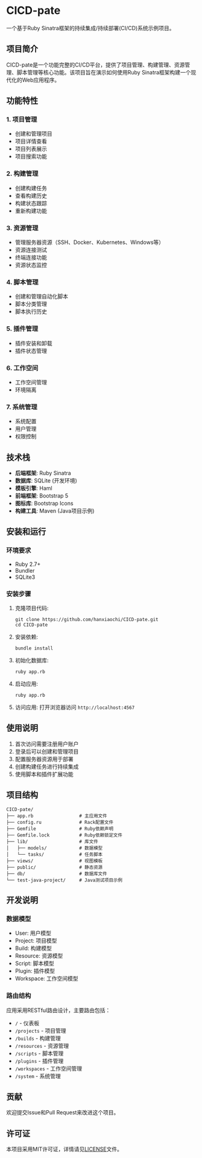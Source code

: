 # CICD-pate

一个基于Ruby Sinatra框架的持续集成/持续部署(CI/CD)系统示例项目。

## 项目简介

CICD-pate是一个功能完整的CI/CD平台，提供了项目管理、构建管理、资源管理、脚本管理等核心功能。该项目旨在演示如何使用Ruby Sinatra框架构建一个现代化的Web应用程序。

## 功能特性

### 1. 项目管理
- 创建和管理项目
- 项目详情查看
- 项目列表展示
- 项目搜索功能

### 2. 构建管理
- 创建构建任务
- 查看构建历史
- 构建状态跟踪
- 重新构建功能

### 3. 资源管理
- 管理服务器资源（SSH、Docker、Kubernetes、Windows等）
- 资源连接测试
- 终端连接功能
- 资源状态监控

### 4. 脚本管理
- 创建和管理自动化脚本
- 脚本分类管理
- 脚本执行历史

### 5. 插件管理
- 插件安装和卸载
- 插件状态管理

### 6. 工作空间
- 工作空间管理
- 环境隔离

### 7. 系统管理
- 系统配置
- 用户管理
- 权限控制

## 技术栈

- **后端框架**: Ruby Sinatra
- **数据库**: SQLite (开发环境)
- **模板引擎**: Haml
- **前端框架**: Bootstrap 5
- **图标库**: Bootstrap Icons
- **构建工具**: Maven (Java项目示例)

## 安装和运行

### 环境要求
- Ruby 2.7+
- Bundler
- SQLite3

### 安装步骤

1. 克隆项目代码:
   ```
   git clone https://github.com/hanxiaochi/CICD-pate.git
   cd CICD-pate
   ```

2. 安装依赖:
   ```
   bundle install
   ```

3. 初始化数据库:
   ```
   ruby app.rb
   ```

4. 启动应用:
   ```
   ruby app.rb
   ```

5. 访问应用:
   打开浏览器访问 `http://localhost:4567`

## 使用说明

1. 首次访问需要注册用户账户
2. 登录后可以创建和管理项目
3. 配置服务器资源用于部署
4. 创建构建任务进行持续集成
5. 使用脚本和插件扩展功能

## 项目结构

```
CICD-pate/
├── app.rb                 # 主应用文件
├── config.ru              # Rack配置文件
├── Gemfile                # Ruby依赖声明
├── Gemfile.lock           # Ruby依赖锁定文件
├── lib/                   # 库文件
│   ├── models/            # 数据模型
│   └── tasks/             # 任务脚本
├── views/                 # 视图模板
├── public/                # 静态资源
├── db/                    # 数据库文件
└── test-java-project/     # Java测试项目示例
```

## 开发说明

### 数据模型

- User: 用户模型
- Project: 项目模型
- Build: 构建模型
- Resource: 资源模型
- Script: 脚本模型
- Plugin: 插件模型
- Workspace: 工作空间模型

### 路由结构

应用采用RESTful路由设计，主要路由包括：
- `/` - 仪表板
- `/projects` - 项目管理
- `/builds` - 构建管理
- `/resources` - 资源管理
- `/scripts` - 脚本管理
- `/plugins` - 插件管理
- `/workspaces` - 工作空间管理
- `/system` - 系统管理

## 贡献

欢迎提交Issue和Pull Request来改进这个项目。

## 许可证

本项目采用MIT许可证，详情请见[LICENSE](LICENSE)文件。